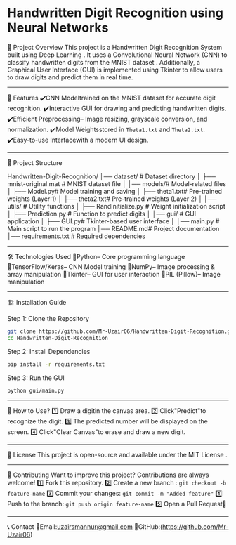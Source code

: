 # Handwritten Digit Recognition using Neural Networks

📌 Project Overview
This project is a Handwritten Digit Recognition System built using Deep Learning . It uses a Convolutional Neural Network (CNN) to classify handwritten digits from the MNIST dataset . Additionally, a Graphical User Interface (GUI) is implemented using Tkinter to allow users to draw digits and predict them in real time.

---

🚀 Features
✔️CNN Modeltrained on the MNIST dataset for accurate digit recognition.
✔️Interactive GUI for drawing and predicting handwritten digits.
✔️Efficient Preprocessing– Image resizing, grayscale conversion, and normalization.
✔️Model Weightsstored in `Theta1.txt` and `Theta2.txt`.
✔️Easy-to-use Interfacewith a modern UI design.

---

📂 Project Structure

Handwritten-Digit-Recognition/
│── dataset/ # Dataset directory
│ ├── mnist-original.mat # MNIST dataset file
│
│── models/# Model-related files
│ ├── Model.py# Model training and saving
│ ├── theta1.txt# Pre-trained weights (Layer 1)
│ ├── theta2.txt# Pre-trained weights (Layer 2)
│
│── utils/ # Utility functions
│ ├── RandInitialize.py # Weight initialization script
│ ├── Prediction.py # Function to predict digits
│
│── gui/ # GUI application
│ ├── GUI.py# Tkinter-based user interface
│
│── main.py # Main script to run the program
│── README.md# Project documentation
│── requirements.txt # Required dependencies



---

🛠️ Technologies Used
🔹Python– Core programming language
🔹TensorFlow/Keras– CNN Model training
🔹NumPy– Image processing & array manipulation
🔹Tkinter– GUI for user interaction
🔹PIL (Pillow)– Image manipulation

---

🏗️ Installation Guide

Step 1: Clone the Repository
```bash
git clone https://github.com/Mr-Uzair06/Handwritten-Digit-Recognition.git
cd Handwritten-Digit-Recognition
```
Step 2: Install Dependencies
```bash
pip install -r requirements.txt
```
Step 3: Run the GUI
```bash
python gui/main.py
```

---

🎨 How to Use?
1️⃣ Draw a digitin the canvas area.
2️⃣ Click"Predict"to recognize the digit.
3️⃣ The predicted number will be displayed on the screen.
4️⃣ Click"Clear Canvas"to erase and draw a new digit.

---

📜 License
This project is open-source and available under the MIT License .

---

🤝 Contributing
Want to improve this project? Contributions are always welcome!
1️⃣ Fork this repository.
2️⃣ Create a new branch : `git checkout -b feature-name`
3️⃣ Commit your changes: `git commit -m "Added feature"`
4️⃣ Push to the branch: `git push origin feature-name`
5️⃣ Open a Pull Request🚀

---

📞 Contact
📧Email:uzairsmannur@gmail.com
🔗GitHub:(https://github.com/Mr-Uzair06)

